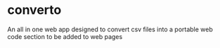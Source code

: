 # converto
An all in one web app designed to convert csv files into a portable web code section to be added to web pages
